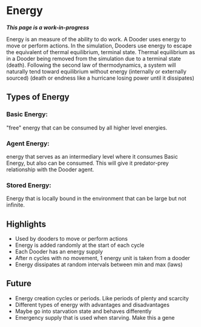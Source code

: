 # Energy

***This page is a work-in-progress***

Energy is an measure of the ability to do work. A Dooder uses energy to move or perform actions. In the simulation, Dooders use energy to escape the equivalent of thermal equilibrium, terminal state. Thermal equilibrium as in a Dooder being removed from the simulation due to a terminal state (death). Following the second law of thermodynamics, a system will naturally tend toward equilibrium without energy (internally or externally sourced) (death or endness like a hurricane losing power until it dissipates)

## Types of Energy

### Basic Energy: 
"free" energy that can be consumed by all higher level energies.

### Agent Energy: 
energy that serves as an intermediary level where it consumes Basic Energy, but also can be consumed. This will give it predator-prey relationship with the Dooder agent.

### Stored Energy: 
Energy that is locally bound in the environment that can be large but not infinite.

## Highlights

* Used by dooders to move or perform actions
* Energy is added randomly at the start of each cycle
* Each Dooder has an energy supply
* After n cycles with no movement, 1 energy unit is taken from a dooder
* Energy dissipates at random intervals between min and max (laws)

## Future

* Energy creation cycles or periods. Like periods of plenty and scarcity
* Different types of energy with advantages and disadvantages
* Maybe go into starvation state and behaves differently
* Emergency supply that is used when starving. Make this a gene
